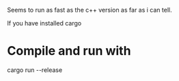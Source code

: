 Seems to run as fast as the c++ version as far as i can tell.

If you have installed cargo

# Compile and run with
cargo run --release